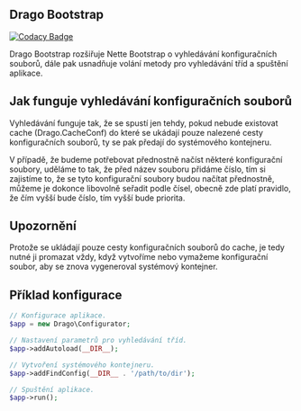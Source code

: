 ## Drago Bootstrap

[![Codacy Badge](https://api.codacy.com/project/badge/Grade/bca7c54deec24262898d74e62dcfbb1e)](https://www.codacy.com/app/accgit/bootstrap?utm_source=github.com&utm_medium=referral&utm_content=drago-ex/bootstrap&utm_campaign=badger)

Drago Bootstrap rozšiřuje Nette Bootstrap o vyhledávání konfiguračních souborů, dále pak usnadňuje
volání metody pro vyhledávání tříd a spuštění aplikace.

## Jak funguje vyhledávání konfiguračních souborů

Vyhledávání funguje tak, že se spustí jen tehdy, pokud nebude existovat cache (Drago.CacheConf) do které
se ukádají pouze nalezené cesty konfiguračních souborů, ty se pak předají do systémového kontejneru.

V případě, že budeme potřebovat přednostně načíst některé konfigurační soubory, uděláme to tak, že před název souboru
přidáme číslo, tím si zajistíme to, že se tyto konfigurační soubory budou načítat přednostně, můžeme je dokonce
libovolně seřadit podle čísel, obecně zde platí pravidlo, že čím vyšší bude číslo, tím vyšší bude priorita.

## Upozornění

Protože se ukládají pouze cesty konfiguračních souborů do cache, je tedy nutné ji promazat vždy, když vytvoříme
nebo vymažeme konfigurační soubor, aby se znova vygeneroval systémový kontejner.

## Příklad konfigurace

```php
// Konfigurace aplikace.
$app = new Drago\Configurator;

// Nastavení parametrů pro vyhledávání tříd.
$app->addAutoload(__DIR__);

// Vytvoření systémového kontejneru.
$app->addFindConfig(__DIR__ . '/path/to/dir');

// Spuštění aplikace.
$app->run();
```
